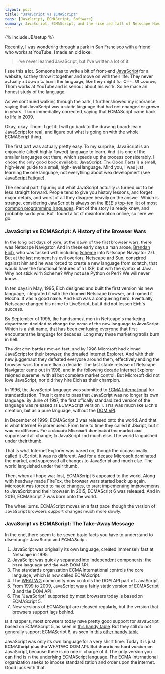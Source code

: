 ```yaml
---
layout: post
title: "JavaScript vs ECMAScript"
tags: [JavaScript, ECMAScript, Software]
summary: JavaScript, ECMAScript, and the rise and fall of Netscape Navigator.
---
```

{% include JB/setup %}

Recently, I was wondering through a park in San Francisco with a friend who works at YouTube.  I made an old joke:
    
> I've never learned JavaScript, but I've written a lot of it.

I see this a lot. Someone has to write a bit of front-end [JavaScript](https://en.wikipedia.org/wiki/JavaScript) for a website, so they throw it together and move on with their life. They never actually sit down to learn the language; like they might for C++.  Of course, Thom works at YouTube and is serious about his work. So he made an honest study of the language.
    
As we continued walking through the park, I further showed my ignorance saying that JavaScript was a static language that had not changed or grown in years. Thom immediatley corrected, saying that ECMAScript came back to life in 2009.
    
Okay, okay. Thom. I get it. I will go back to the drawing board: learn JavaScript for real, and figure out what is going on with the whole ECMAScript thing.
    
The first part was actually pretty easy.  To my surprise, JavaScript is an enjoyable (albeit highly flawed) language to learn. And it is one of the smaller languages out there, which speeds up the process considerably. I chose the only good book available: [JavaScript: The Good Parts](http://a.co/goIDRYe) is a small, high-level guide to a small, high-level language. Mind you, I was just learning the one language, not everything about web development (see [JavaScript Fatigue](https://medium.com/javascript-scene/why-im-thankful-for-js-fatigue-i-know-you-re-sick-of-those-words-but-this-is-different)).

The second part, figuring out what JavaScript actually *is* turned out to be less straight forward. People tend to give you history lessons, and forget major details, and worst of all they disagree heavily on the answer.  Which is strange, considering JavaScript is always on the [IEEE's top-ten list of most common programming languages](http://spectrum.ieee.org/computing/software/top-10-programming-languages/). Part of the story I already knew, and probably so do you. But I found a lot of misinformation online, so here we go.

### JavaScript vs ECMAScript: A History of the Browser Wars

In the long lost days of yore, at the dawn of the first browser wars, there was Netscape Navigator.  And in these early days a man arose, [Brendan Eich](https://en.wikipedia.org/wiki/Brendan_Eich), who was tasked with including [Scheme](https://en.wikipedia.org/wiki/Scheme_%28programming_language%29) into Netscape Navigator 2.0.  But at the last moment his evil overlors, Netscape and Sun, conspired against him and he was forced to create a new language from scratch, that would have the functional features of a LISP, but with the syntax of Java. Why not stick wirh Scheme? Why not use Python or Perl? We will never know.

In ten days in May, 1995, Eich designed and built the first version his new language, integrated it with the doomed Netscape browser, and named it Mocha. It was a good name. And Eich was a conquering hero. Eventually, Netscape changed his name to LiveScript, but it did not lessen Eich's success.

By September of 1995, the handsomest men in Netscape's marketing department decided to change the name of the new language to JavaScript. Which is a shit name, that has been confusing everyone that first encounters the language for decades. Long may those marketing trolls burn in hell.

The dot com battles moved fast, and by 1996 Microsoft had cloned JavaScript for their browser, the dreaded Internet Explorer. And with their new juggernaut they defeated everyone around them, effectively ending the browser wars for more than a decade. The last stable release of Netscape Navigator came out in 1998, and in the following decade Internet Explorer reigned supreme, with all but complete market control. But Microsoft did not love JavaScript, nor did they hire Eich as their champion.

In 1996, the JavaScript language was submitted to [ECMA International](https://en.wikipedia.org/wiki/Ecma_International) for standardization. Thus it came to pass that JavaScript was no longer its own language. By June of 1997, the first offically standardized version of the language was released as ECMAScript version 1. This was much like Eich's creation, but as a pure language, without the [DOM API](https://en.wikipedia.org/wiki/Document_Object_Model).

In December of 1999, ECMAScript 3 was released onto the world. And that is what Internet Explorer used. From time to time they called it JScript, but it was no different. For a decade Microsoft dominated the market and suppressed all change; to JavaScript and much else. The world languished under their thumb.

That is what Internet Explorer was based on, though the occassionally called it [JScript](https://en.wikipedia.org/wiki/JScript), it was no different. And for a decade Microsoft dominated the market, and supressed all changes to JavaScript and much else. The world languished under their thumb.

Then, when all hope was lost, ECMAScript 5 appeared to the world. Along with headway made FireFox, the browser wars started back up again. Microsoft was forced to make changes, to start implementing improvements to JavaScript and their browser. In 2015, ECMAScript 6 was released. And in 2016, ECMAScript 7 was born onto the world.

The wheel turns. ECMAScript moves on a fast pace, though the version of JavaScript browsers support changes much more slowly.

### JavaScript vs ECMAScript: The Take-Away Message

In the end, there seem to be seven basic facts you have to understand to disentangle JavaScript and ECMAScript.

1. JavaScript was originally its own language, created immensely fast at Netscape in 1995.
2. JavaScript was quickly separated into independent components: the base language and the web DOM API.
3. The standards organization ECMA International controls the core language, which is now called ECMAScript.
4. The [WHATWG](https://en.wikipedia.org/wiki/WHATWG) community now controls the DOM API part of JavaScript.
5. From 1999 to 2009, JavaScript was a fairly static version of ECMAScript 3 and the DOM API.
6. The "JavaScript" supported by most browsers today is based on ECMAScript 5.
7. New versions of ECMAScript are released regularly, but the version that browsers support lags behind.

Is it happens, most browsers today have pretty good support for JavaScript based on ECMAScript 5, as seen in [this handy table](http://kangax.github.io/compat-table/es5/). But they still do not generally support ECMAScript 6, as seen in [this other handy table](http://kangax.github.io/compat-table/es6/).

JavaScript was only its own language for a very short time. Today it is just ECMAScript plus the WHATWG DOM API. But there is no hard version on JavaScript, because there is no one in charge of it. The only version you can find is in the underlying ECMAScript language. The ECMA International organization seeks to impose standardization and order upon the internet. Good luck with that.
